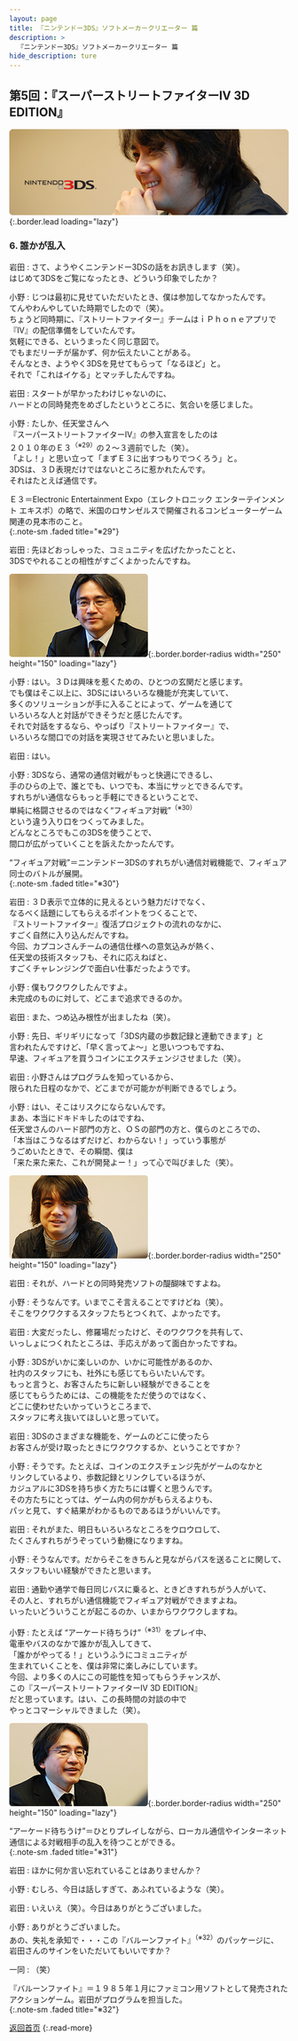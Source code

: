 ```yaml
---
layout: page
title: 『ニンテンドー3DS』ソフトメーカークリエーター 篇
description: >
  『ニンテンドー3DS』ソフトメーカークリエーター 篇
hide_description: ture
---
```


## 第5回：『スーパーストリートファイターIV 3D EDITION』

![](/interviews/jp/3ds/creators/vol1/img/mainvisual6.jpg){:.border.lead loading="lazy"}

### 6. 誰かが乱入

岩田
: さて、ようやくニンテンドー3DSの話をお訊きします（笑）。<br>はじめて3DSをご覧になったとき、どういう印象でしたか？

小野
: じつは最初に見せていただいたとき、僕は参加してなかったんです。<br>てんやわんやしていた時期でしたので（笑）。<br>ちょうど同時期に、『ストリートファイター』チームはｉＰｈｏｎｅアプリで<br>『IV』の配信準備をしていたんです。<br>気軽にできる、というまったく同じ意図で。<br>でもまだリーチが届かず、何か伝えたいことがある。<br>そんなとき、ようやく3DSを見せてもらって「なるほど」と。<br>それで「これはイケる」とマッチしたんですね。

岩田
: スタートが早かったわけじゃないのに、<br>ハードとの同時発売をめざしたというところに、気合いを感じました。

小野
: たしか、任天堂さんへ<br>『スーパーストリートファイターIV』の参入宣言をしたのは<br>２０１０年のＥ３<sup>（※29）</sup>の２～３週前でした（笑）。<br>「よし！」と思い立って「まずＥ３に出すつもりでつくろう」と。<br>3DSは、３Ｄ表現だけではないところに惹かれたんです。<br>それはたとえば通信です。

Ｅ３＝Electronic Entertainment Expo（エレクトロニック エンターテインメント エキスポ）の略で、米国のロサンゼルスで開催されるコンピューターゲーム関連の見本市のこと。              
{:.note-sm .faded title="※29"}

岩田
: 先ほどおっしゃった、コミュニティを広げたかったことと、<br>3DSでやれることの相性がすごくよかったんですね。

![](/interviews/jp/3ds/creators/vol1/img/photo16.jpg){:.border.border-radius width="250" height="150" loading="lazy"}

小野
: はい。３Ｄは興味を惹くための、ひとつの玄関だと感じます。<br>でも僕はそこ以上に、3DSにはいろいろな機能が充実していて、<br>多くのソリューションが手に入ることによって、ゲームを通じて<br>いろいろな人と対話ができそうだと感じたんです。<br>それで対話をするなら、やっぱり『ストリートファイター』で、<br>いろいろな間口での対話を実現させてみたいと思いました。

岩田
: はい。

小野
: 3DSなら、通常の通信対戦がもっと快適にできるし、<br>手のひらの上で、誰とでも、いつでも、本当にサッとできるんです。<br>すれちがい通信ならもっと手軽にできるということで、<br>単純に格闘させるのではなく“フィギュア対戦”<sup>（※30）</sup><br>という違う入り口をつくってみました。<br>どんなところでもこの3DSを使うことで、<br>間口が広がっていくことを訴えたかったんです。

“フィギュア対戦”＝ニンテンドー3DSのすれちがい通信対戦機能で、フィギュア同士のバトルが展開。              
{:.note-sm .faded title="※30"}

岩田
: ３Ｄ表示で立体的に見えるという魅力だけでなく、<br>なるべく話題にしてもらえるポイントをつくることで、<br>『ストリートファイター』復活プロジェクトの流れのなかに、<br>すごく自然に入り込んだんですね。<br>今回、カプコンさんチームの通信仕様への意気込みが熱く、<br>任天堂の技術スタッフも、それに応えねばと、<br>すごくチャレンジングで面白い仕事だったようです。

小野
: 僕もワクワクしたんですよ。<br>未完成のものに対して、どこまで追求できるのか。

岩田
: また、つめ込み根性が出ましたね（笑）。

小野
: 先日、ギリギリになって「3DS内蔵の歩数記録と連動できます」と<br>言われたんですけど、「早く言ってよ～」と思いつつもですね、<br>早速、フィギュアを買うコインにエクスチェンジさせました（笑）。

岩田
: 小野さんはプログラムを知っているから、<br>限られた日程のなかで、どこまでが可能かが判断できるでしょう。

小野
: はい、そこはリスクにならないんです。<br>まあ、本当にドキドキしたのはですね、<br>任天堂さんのハード部門の方と、ＯＳの部門の方と、僕らのところでの、<br>「本当はこうなるはずだけど、わからない！」っていう事態が<br>うごめいたときで、その瞬間、僕は<br>「来た来た来た、これが開発よー！」って心で叫びました（笑）。

![](/interviews/jp/3ds/creators/vol1/img/photo17.jpg){:.border.border-radius width="250" height="150" loading="lazy"}

岩田
: それが、ハードとの同時発売ソフトの醍醐味ですよね。

小野
: そうなんです。いまでこそ言えることですけどね（笑）。<br>そこをワクワクするスタッフたちとつくれて、よかったです。

岩田
: 大変だったし、修羅場だったけど、そのワクワクを共有して、<br>いっしょにつくれたところは、手応えがあって面白かったですね。

小野
: 3DSがいかに楽しいのか、いかに可能性があるのか、<br>社内のスタッフにも、社外にも感じてもらいたいんです。<br>もっと言うと、お客さんたちに新しい経験ができることを<br>感じてもらうためには、この機能をただ使うのではなく、<br>どこに使わせたいかっていうところまで、<br>スタッフに考え抜いてほしいと思っていて。

岩田
: 3DSのさまざまな機能を、ゲームのどこに使ったら<br>お客さんが受け取ったときにワクワクするか、ということですか？

小野
: そうです。たとえば、コインのエクスチェンジ先がゲームのなかと<br>リンクしているより、歩数記録とリンクしているほうが、<br>カジュアルに3DSを持ち歩く方たちには響くと思うんです。<br>その方たちにとっては、ゲーム内の何かがもらえるよりも、<br>パッと見て、すぐ結果がわかるものであるほうがいいんです。

岩田
: それがまた、明日もいろいろなところをウロウロして、<br>たくさんすれちがうぞっていう動機になりますね。

小野
: そうなんです。だからそこをきちんと見ながらパスを送ることに関して、<br>スタッフもいい経験ができたと思います。

岩田
: 通勤や通学で毎日同じバスに乗ると、ときどきすれちがう人がいて、<br>その人と、すれちがい通信機能でフィギュア対戦ができますよね。<br>いったいどういうことが起こるのか、いまからワクワクしますね。

小野
: たとえば “アーケード待ちうけ”<sup>（※31）</sup>をプレイ中、<br>電車やバスのなかで誰かが乱入してきて、<br>「誰かがやってる！」というふうにコミュニティが<br>生まれていくことを、僕は非常に楽しみにしています。<br>今回、より多くの人にこの可能性を知ってもらうチャンスが、<br>この『スーパーストリートファイターIV 3D EDITION』<br>だと思っています。はい、この長時間の対談の中で<br>やっとコマーシャルできました（笑）。

![](/interviews/jp/3ds/creators/vol1/img/photo18.jpg){:.border.border-radius width="250" height="150" loading="lazy"}

“アーケード待ちうけ”＝ひとりプレイしながら、ローカル通信やインターネット通信による対戦相手の乱入を待つことができる。              
{:.note-sm .faded title="※31"}

岩田
: ほかに何か言い忘れていることはありませんか？

小野
: むしろ、今日は話しすぎて、あふれているような（笑）。

岩田
: いえいえ（笑）。今日はありがとうございました。

小野
: ありがとうございました。<br>あの、失礼を承知で・・・この『バルーンファイト』<sup>（※32）</sup>のパッケージに、<br>岩田さんのサインをいただいてもいいですか？

一同
: （笑）

『バルーンファイト』＝１９８５年１月にファミコン用ソフトとして発売されたアクションゲーム。岩田がプログラムを担当した。              
{:.note-sm .faded title="※32"}

[返回首页](../../../../../)
{:.read-more}

